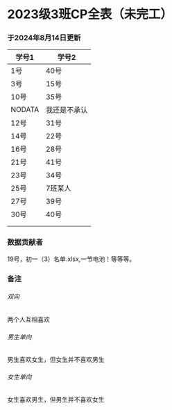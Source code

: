 # 2023级3班CP全表（未完工）

### 于2024年8月14日更新

| 学号1 | 学号2 |
| ----- | ----- |
| 1号 | 40号 |
| 3号 | 15号 | 
| 10号 | 35号 |
| NODATA | 我还是不承认 |
| 12号 | 31号 |
| 14号 | 22号 |
| 16号 | 28号 | 
| 21号 | 41号 |
| 23号 | 34号 |
| 25号 | 7班某人 |
| 27号 | 39号 |
| 30号 | 40号 |
|  |  |
|  |  | 

### 数据贡献者

19号，初一（3）名单.xlsx,一节电池！等等等。

### 备注

###### 双向

两个人互相喜欢

###### 男生单向

男生喜欢女生，但女生并不喜欢男生

###### 女生单向

女生喜欢男生，但男生并不喜欢女生
